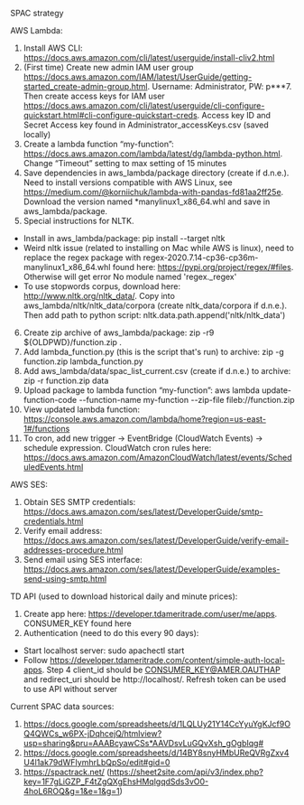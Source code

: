SPAC strategy

AWS Lambda:
1. Install AWS CLI: https://docs.aws.amazon.com/cli/latest/userguide/install-cliv2.html
2. (First time) Create new admin IAM user group https://docs.aws.amazon.com/IAM/latest/UserGuide/getting-started_create-admin-group.html. Username: Administrator, PW: p***7. Then create access keys for IAM user https://docs.aws.amazon.com/cli/latest/userguide/cli-configure-quickstart.html#cli-configure-quickstart-creds. Access key ID and Secret Access key found in Administrator_accessKeys.csv (saved locally)
3. Create a lambda function “my-function”: https://docs.aws.amazon.com/lambda/latest/dg/lambda-python.html. Change “Timeout” setting to max setting of 15 minutes
4. Save dependencies in aws_lambda/package directory (create if d.n.e.). Need to install versions compatible with AWS Linux, see https://medium.com/@korniichuk/lambda-with-pandas-fd81aa2ff25e. Download the version named *manylinux1_x86_64.whl and save in aws_lambda/package.
5. Special instructions for NLTK.
- Install in aws_lambda/package: pip install --target nltk 
- Weird nltk issue (related to installing on Mac while AWS is linux), need to replace the regex package with regex-2020.7.14-cp36-cp36m-manylinux1_x86_64.whl found here: https://pypi.org/project/regex/#files. Otherwise will get error No module named 'regex._regex'
- To use stopwords corpus, download here: http://www.nltk.org/nltk_data/. Copy into aws_lambda/nltk/nltk_data/corpora (create nltk_data/corpora if d.n.e.). Then add path to python script: nltk.data.path.append('nltk/nltk_data')
6. Create zip archive of aws_lambda/package: zip -r9 ${OLDPWD}/function.zip .
7. Add lambda_function.py (this is the script that's run) to archive: zip -g function.zip lambda_function.py
8. Add aws_lambda/data/spac_list_current.csv (create if d.n.e.) to archive: zip -r function.zip data
8. Upload package to lambda function “my-function”: aws lambda update-function-code --function-name my-function --zip-file fileb://function.zip
9. View updated lambda function: https://console.aws.amazon.com/lambda/home?region=us-east-1#/functions
10. To cron, add new trigger -> EventBridge (CloudWatch Events) -> schedule expression. CloudWatch cron rules here: https://docs.aws.amazon.com/AmazonCloudWatch/latest/events/ScheduledEvents.html

AWS SES:
1. Obtain SES SMTP credentials: https://docs.aws.amazon.com/ses/latest/DeveloperGuide/smtp-credentials.html
2. Verify email address: https://docs.aws.amazon.com/ses/latest/DeveloperGuide/verify-email-addresses-procedure.html
3. Send email using SES interface: https://docs.aws.amazon.com/ses/latest/DeveloperGuide/examples-send-using-smtp.html

TD API (used to download historical daily and minute prices):
1. Create app here: https://developer.tdameritrade.com/user/me/apps. CONSUMER_KEY found here
2. Authentication (need to do this every 90 days):
- Start localhost server: sudo apachectl start
- Follow https://developer.tdameritrade.com/content/simple-auth-local-apps. Step 4 client_id should be CONSUMER_KEY@AMER.OAUTHAP and redirect_uri should be http://localhost/. Refresh token can be used to use API without server

Current SPAC data sources:
1. https://docs.google.com/spreadsheets/d/1LQLUy21Y14CcYyuYgKJcf9OQ4QWCs_w6PX-jDqhcejQ/htmlview?usp=sharing&pru=AAABcyawCSs*AAVDsvLuGQvXsh_gOgbIqg#
2. https://docs.google.com/spreadsheets/d/14BY8snyHMbUReQVRgZxv4U4l1ak79dWFIymhrLbQpSo/edit#gid=0
3. https://spactrack.net/ (https://sheet2site.com/api/v3/index.php?key=1F7gLiGZP_F4tZgQXgEhsHMqlgqdSds3vO0-4hoL6ROQ&g=1&e=1&g=1)